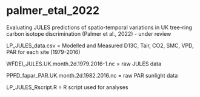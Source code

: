 # palmer_etal_2022
Evaluating JULES predictions of spatio-temporal variations in UK tree-ring carbon isotope discrimination 
(Palmer et al., 2022) - under review

LP_JULES_data.csv = Modelled and Measured D13C, Tair, CO2, SMC, VPD, PAR for each site (1979-2016)

WFDEI_JULES.UK.month.2d.1979.2016-1.nc = raw JULES data 

PPFD_fapar_PAR.UK.month.2d.1982.2016.nc = raw PAR sunlight data

LP_JULES_Rscript.R = R script used for analyses
